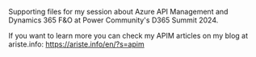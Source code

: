 Supporting files for my session about Azure API Management and Dynamics 365 F&O at Power Community's D365 Summit 2024.

If you want to learn more you can check my APIM articles on my blog at ariste.info: https://ariste.info/en/?s=apim

